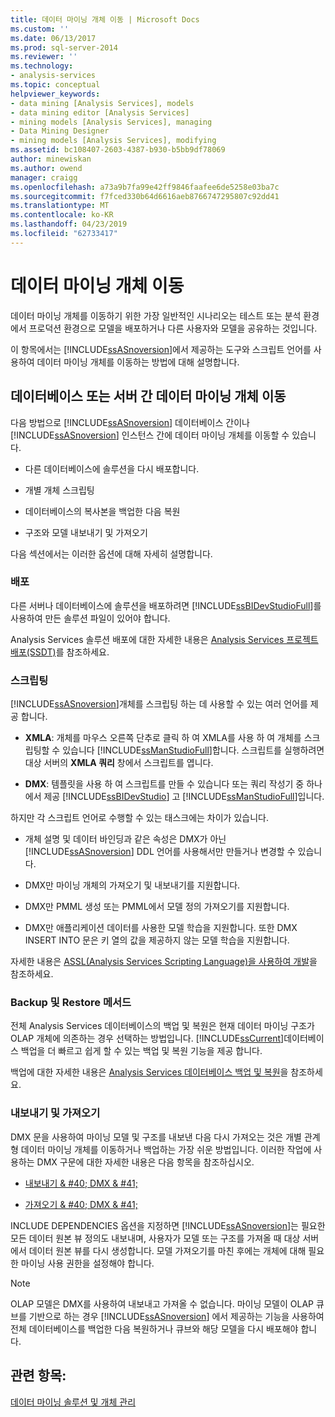 ```yaml
---
title: 데이터 마이닝 개체 이동 | Microsoft Docs
ms.custom: ''
ms.date: 06/13/2017
ms.prod: sql-server-2014
ms.reviewer: ''
ms.technology:
- analysis-services
ms.topic: conceptual
helpviewer_keywords:
- data mining [Analysis Services], models
- data mining editor [Analysis Services]
- mining models [Analysis Services], managing
- Data Mining Designer
- mining models [Analysis Services], modifying
ms.assetid: bc108407-2603-4387-b930-b5bb9df78069
author: minewiskan
ms.author: owend
manager: craigg
ms.openlocfilehash: a73a9b7fa99e42ff9846faafee6de5258e03ba7c
ms.sourcegitcommit: f7fced330b64d6616aeb8766747295807c92dd41
ms.translationtype: MT
ms.contentlocale: ko-KR
ms.lasthandoff: 04/23/2019
ms.locfileid: "62733417"
---
```

# <a name="moving-data-mining-objects"></a>데이터 마이닝 개체 이동
  데이터 마이닝 개체를 이동하기 위한 가장 일반적인 시나리오는 테스트 또는 분석 환경에서 프로덕션 환경으로 모델을 배포하거나 다른 사용자와 모델을 공유하는 것입니다.  
  
 이 항목에서는 [!INCLUDE[ssASnoversion](../../includes/ssasnoversion-md.md)]에서 제공하는 도구와 스크립트 언어를 사용하여 데이터 마이닝 개체를 이동하는 방법에 대해 설명합니다.  
  
## <a name="moving-data-mining-objects-between-databases-or-servers"></a>데이터베이스 또는 서버 간 데이터 마이닝 개체 이동  
 다음 방법으로 [!INCLUDE[ssASnoversion](../../includes/ssasnoversion-md.md)] 데이터베이스 간이나 [!INCLUDE[ssASnoversion](../../includes/ssasnoversion-md.md)] 인스턴스 간에 데이터 마이닝 개체를 이동할 수 있습니다.  
  
-   다른 데이터베이스에 솔루션을 다시 배포합니다.  
  
-   개별 개체 스크립팅  
  
-   데이터베이스의 복사본을 백업한 다음 복원  
  
-   구조와 모델 내보내기 및 가져오기  
  
 다음 섹션에서는 이러한 옵션에 대해 자세히 설명합니다.  
  
### <a name="deploying"></a>배포  
 다른 서버나 데이터베이스에 솔루션을 배포하려면 [!INCLUDE[ssBIDevStudioFull](../../includes/ssbidevstudiofull-md.md)]를 사용하여 만든 솔루션 파일이 있어야 합니다.  
  
 Analysis Services 솔루션 배포에 대한 자세한 내용은 [Analysis Services 프로젝트 배포&#40;SSDT&#41;](../multidimensional-models/deploy-analysis-services-projects-ssdt.md)를 참조하세요.  
  
### <a name="scripting"></a>스크립팅  
 [!INCLUDE[ssASnoversion](../../includes/ssasnoversion-md.md)]개체를 스크립팅 하는 데 사용할 수 있는 여러 언어를 제공 합니다.  
  
-   **XMLA**: 개체를 마우스 오른쪽 단추로 클릭 하 여 XMLA를 사용 하 여 개체를 스크립팅할 수 있습니다 [!INCLUDE[ssManStudioFull](../../includes/ssmanstudiofull-md.md)]합니다. 스크립트를 실행하려면 대상 서버의 **XMLA 쿼리** 창에서 스크립트를 엽니다.  
  
-   **DMX**: 템플릿을 사용 하 여 스크립트를 만들 수 있습니다 또는 쿼리 작성기 중 하나에서 제공 [!INCLUDE[ssBIDevStudio](../../includes/ssbidevstudio-md.md)] 고 [!INCLUDE[ssManStudioFull](../../includes/ssmanstudiofull-md.md)]입니다.  
  
 하지만 각 스크립트 언어로 수행할 수 있는 태스크에는 차이가 있습니다.  
  
-   개체 설명 및 데이터 바인딩과 같은 속성은 DMX가 아닌 [!INCLUDE[ssASnoversion](../../includes/ssasnoversion-md.md)] DDL 언어를 사용해서만 만들거나 변경할 수 있습니다.  
  
-   DMX만 마이닝 개체의 가져오기 및 내보내기를 지원합니다.  
  
-   DMX만 PMML 생성 또는 PMML에서 모델 정의 가져오기를 지원합니다.  
  
-   DMX만 애플리케이션 데이터를 사용한 모델 학습을 지원합니다. 또한 DMX INSERT INTO 문은 키 열의 값을 제공하지 않는 모델 학습을 지원합니다.  
  
 자세한 내용은 [ASSL&#40;Analysis Services Scripting Language&#41;을 사용하여 개발](../multidimensional-models/scripting-language-assl/developing-with-analysis-services-scripting-language-assl.md)을 참조하세요.  
  
### <a name="backup-and-restore"></a>Backup 및 Restore 메서드  
 전체 Analysis Services 데이터베이스의 백업 및 복원은 현재 데이터 마이닝 구조가 OLAP 개체에 의존하는 경우 선택하는 방법입니다. [!INCLUDE[ssCurrent](../../includes/sscurrent-md.md)]데이터베이스 백업을 더 빠르고 쉽게 할 수 있는 백업 및 복원 기능을 제공 합니다.  
  
 백업에 대한 자세한 내용은 [Analysis Services 데이터베이스 백업 및 복원](../multidimensional-models/backup-and-restore-of-analysis-services-databases.md)을 참조하세요.  
  
### <a name="exporting-and-importing"></a>내보내기 및 가져오기  
 DMX 문을 사용하여 마이닝 모델 및 구조를 내보낸 다음 다시 가져오는 것은 개별 관계형 데이터 마이닝 개체를 이동하거나 백업하는 가장 쉬운 방법입니다. 이러한 작업에 사용하는 DMX 구문에 대한 자세한 내용은 다음 항목을 참조하십시오.  
  
-   [내보내기 & #40; DMX & #41;](/sql/dmx/export-dmx)  
  
-   [가져오기 & #40; DMX & #41;](/sql/dmx/import-dmx)  
  
 INCLUDE DEPENDENCIES 옵션을 지정하면 [!INCLUDE[ssASnoversion](../../includes/ssasnoversion-md.md)]는 필요한 모든 데이터 원본 뷰 정의도 내보내며, 사용자가 모델 또는 구조를 가져올 때 대상 서버에서 데이터 원본 뷰를 다시 생성합니다. 모델 가져오기를 마친 후에는 개체에 대해 필요한 마이닝 사용 권한을 설정해야 합니다.  
  
> [!NOTE]  
>  OLAP 모델은 DMX를 사용하여 내보내고 가져올 수 없습니다. 마이닝 모델이 OLAP 큐브를 기반으로 하는 경우 [!INCLUDE[ssASnoversion](../../includes/ssasnoversion-md.md)] 에서 제공하는 기능을 사용하여 전체 데이터베이스를 백업한 다음 복원하거나 큐브와 해당 모델을 다시 배포해야 합니다.  
  
## <a name="see-also"></a>관련 항목:  
 [데이터 마이닝 솔루션 및 개체 관리](management-of-data-mining-solutions-and-objects.md)  
  
  
